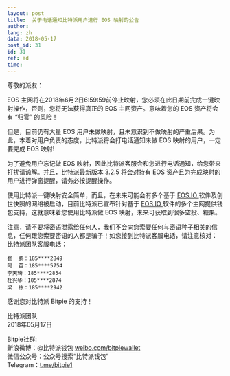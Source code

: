 ```yaml
---
layout: post
title:  关于电话通知比特派用户进行 EOS 映射的公告
author: 
lang: zh
data: 2018-05-17
post_id: 31
id: 31
ref: ad
time: 
---
```


尊敬的派友：

EOS 主网将在2018年6月2日6:59:59前停止映射，您必须在此日期前完成一键映射操作，否则，您将无法获得真正的 EOS 主网资产。意味着您的 EOS 资产将会有 “归零” 的风险！

但是，目前仍有大量 EOS 用户未做映射，且未意识到不做映射的严重后果。为此，本着对用户负责的态度，比特派将会打电话通知未做 EOS 映射的用户，一定要完成 EOS 映射!

为了避免用户忘记做 EOS 映射，因此比特派客服会和您进行电话通知，给您带来打扰请谅解。并且，比特派最新版本 3.2.5 将会对持有 EOS 资产且为完成映射的用户进行弹窗提醒，请务必按提醒操作。

使用比特派一键映射安全简单，而且，在未来可能会有多个基于 <a href="https://eos.io/" target="_blank"> EOS.IO </a>软件及创世快照的网络被启动，目前比特派已宣布针对基于 <a href="https://eos.io/" target="_blank"> EOS.IO </a>软件的多个主网提供钱包支持，这就意味着您使用比特派做 EOS 映射，未来可获取到很多空投、糖果。

注意，请不要将密语泄露给任何人，我们不会向您索要任何与密语种子相关的信息，任何跟您索要密语的人都是骗子！如您接到比特派客服电话，请注意核对：<br/>
比特派团队客服电话：
```
崔  鹏：185****2849
阿  苗：185****5754
李天琦：185****2854
杜兴华：185****2874
梁  栋：185****2942
```

感谢您对比特派 Bitpie 的支持！

比特派团队<br/>
2018年05月17日

Bitpie社群:<br/>
新浪微博：@比特派钱包 <a href="https://weibo.com/bitpiewallet" target="_blank">weibo.com/bitpiewallet</a><br/>
微信公众号：公众号搜索“比特派钱包”<br/>
Telegram：<a href="https://t.me/bitpie1" target="_blank">t.me/bitpie1</a>



